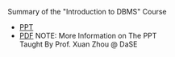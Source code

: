 Summary of the "Introduction to DBMS" Course
- [PPT](https://dasepeng.github.io/DBMS/DBMS.ppt)
- [PDF](https://dasepeng.github.io/DBMS/DBMS.pdf)
NOTE: More Information on The PPT      
Taught By Prof. Xuan Zhou @ DaSE
